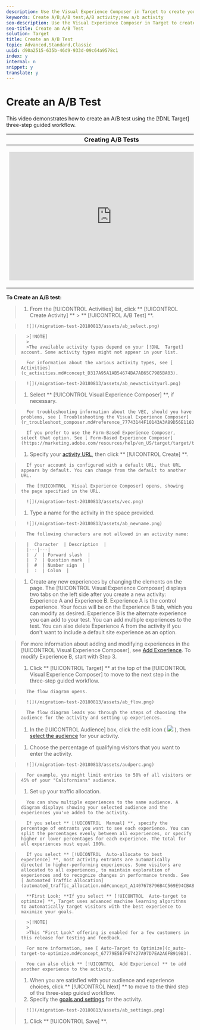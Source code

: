```yaml
---
description: Use the Visual Experience Composer in Target to create your test directly on a Target-enabled page and to modify portions of the page within Target.
keywords: Create A/B;A/B test;A/B activity;new a/b activity
seo-description: Use the Visual Experience Composer in Target to create your test directly on a Target-enabled page and to modify portions of the page within Target.
seo-title: Create an A/B Test
solution: Target
title: Create an A/B Test
topic: Advanced,Standard,Classic
uuid: d90a2515-635b-46d9-933d-09c64a9578c1
index: y
internal: n
snippet: y
translate: y
---
```


# Create an A/B Test

This video demonstrates how to create an A/B test using the [!DNL  Target] three-step guided workflow. 



<table id="table_C56F4BE9B867463380013C584D97DAD2"> 
 <thead> 
  <tr> 
   <th class="entry" colspan="2"> Creating A/B Tests </th> 
   <th colname="col3" class="entry"> 8:36 </th> 
  </tr>
 </thead>
 <tbody> 
  <tr> 
   <td colspan="2"> <p> 
     <div width="550" class="video-iframe"> 
      <iframe src="https://www.youtube.com/embed/JG0dbWDAvtk/" frameborder="0" webkitallowfullscreen="true" mozallowfullscreen="true" oallowfullscreen="true" msallowfullscreen="true" allowfullscreen="allowfullscreen" scrolling="no" width="550" height="345">https://www.youtube.com/embed/JG0dbWDAvtk/</iframe>
     </div> </p> </td> 
   <td colname="col3"> <p> 
     <ul id="ul_B17C3EFA4B664415AE0159E418FF45C4"> 
      <li id="li_916224D2105348BE93D60015B2F43D4F">Create an A/B activity in Adobe Target </li> 
      <li id="li_0FED234A3A054DEAB62C4F58BAB47F7F">Allocate traffic using a manual split or automatic traffic allocation </li> 
     </ul> </p> </td> 
  </tr> 
 </tbody> 
</table>

**To Create an A/B test:** 

>1. From the [!UICONTROL  Activities] list, click ** [!UICONTROL  Create Activity] ** > ** [!UICONTROL  A/B Test] **.

>       ![](/migration-test-20180813/assets/ab_select.png) 


>       >[!NOTE]
>       >
>       >The available activity types depend on your [!DNL  Target] account. Some activity types might not appear in your list. 


>       For information about the various activity types, see [ Activities](c_activities.md#concept_D317A95A1AB54674BA7AB65C7985BA03). 

>       ![](/migration-test-20180813/assets/ab_newactivityurl.png) 
>1. Select ** [!UICONTROL  Visual Experience Composer] **, if necessary.

>       For troubleshooting information about the VEC, should you have problems, see [ Troubleshooting the Visual Experience Composer](r_troubleshoot_composer.md#reference_77743144F10143A3A89D56E116D296E4). 

>       If you prefer to use the Form-Based Experience Composer, select that option. See [ Form-Based Experience Composer](https://marketing.adobe.com/resources/help/en_US/target/target/t_form_experience_composer.html). 
>1. Specify your [ activity URL](c_ab_activity_url.md#concept_D28549AAA0A14E3BB5F05F32BE8ABC90), then click ** [!UICONTROL  Create] **.

>       If your account is configured with a default URL, that URL appears by default. You can change from the default to another URL. 

>       The [!UICONTROL  Visual Experience Composer] opens, showing the page specified in the URL. 

>       ![](/migration-test-20180813/assets/vec.png) 
>1. Type a name for the activity in the space provided.

>       ![](/migration-test-20180813/assets/ab_newname.png) 

>       The following characters are not allowed in an activity name: 



>       |  Character  | Description  |
>       |---|---|
>       |  /  | Forward slash  |
>       |  ?  | Question mark  |
>       |  #  | Number sign  |
>       |  :  | Colon  |

>1. Create any new experiences by changing the elements on the page.
>   The [!UICONTROL  Visual Experience Composer] displays two tabs on the left side after you create a new activity: Experience A and Experience B. Experience A is the control experience. Your focus will be on the Experience B tab, which you can modify as desired. Experience B is the alternate experience you can add to your test. You can add multiple experiences to the test. You can also delete Experience A from the activity if you don't want to include a default site experience as an option. 

>   For more information about adding and modifying experiences in the [!UICONTROL  Visual Experience Composer], see [ Add Experience](t_ab_add_experience.md#task_454646F2895242D3B92DC395A0CE1A00). To modify Experience B, start with Step 3. 
>
>1. Click ** [!UICONTROL  Target] ** at the top of the [!UICONTROL  Visual Experience Composer] to move to the next step in the three-step guided workflow.

>       The flow diagram opens. 

>       ![](/migration-test-20180813/assets/ab_flow.png) 

>       The flow diagram leads you through the steps of choosing the audience for the activity and setting up experiences. 
>1. In the [!UICONTROL  Audience] box, click the edit icon (  ![](/migration-test-20180813/assets/icon_edit.png) ), then [ select the audience](c_ab_audience.md#concept_A268236C1224451DB7844BF67F41A087) for your activity.

>1. Choose the percentage of qualifying visitors that you want to enter the activity.

>       ![](/migration-test-20180813/assets/audperc.png) 

>       For example, you might limit entries to 50% of all visitors or 45% of your "Californians" audience. 
>1. Set up your traffic allocation.

>       You can show multiple experiences to the same audience. A diagram displays showing your selected audience and the experiences you've added to the activity. 

>       If you select ** [!UICONTROL  Manual] **, specify the percentage of entrants you want to see each experience. You can split the percentages evenly between all experiences, or specify higher or lower percentages for each experience. The total for all experiences must equal 100%. 

>       If you select ** [!UICONTROL  Auto-allocate to best experience] **, most activity entrants are automatically directed to higher-performing experiences. Some visitors are allocated to all experiences, to maintain exploration of experiences and to recognize changes in performance trends. See [ Automated Traffic Allocation](automated_traffic_allocation.md#concept_A1407678796B4C569E94CBA8A9F7F5D4). 

>       **First Look: **If you select ** [!UICONTROL  Auto-target to optimize] **, Target uses advanced machine learning algorithms to automatically target visitors with the best experience to maximize your goals. 


>       >[!NOTE]
>       >
>       >This "First Look" offering is enabled for a few customers in this release for testing and feedback.


>       For more information, see [ Auto-Target to Optimize](c_auto-target-to-optimize.md#concept_67779E5B7F67427A97D7EA2A6FB919B3). 

>       You can also click ** [!UICONTROL  Add Experience] ** to add another experience to the activity. 
>1. When you are satisfied with your audience and experience choices, click ** [!UICONTROL  Next] ** to move to the third step of the three-step guided workflow.
>1. Specify the [ goals and settings](r_ab_goals_and_settings.md#reference_B25389FD6F3A4989801E740364B089CC) for the activity.

>       ![](/migration-test-20180813/assets/ab_settings.png) 
>1. Click ** [!UICONTROL  Save] **.
